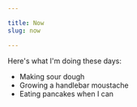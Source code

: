 ```yaml
---

title: Now
slug: now

---
```



Here's what I'm doing these days:

* Making sour dough 
* Growing a handlebar moustache
* Eating pancakes when I can